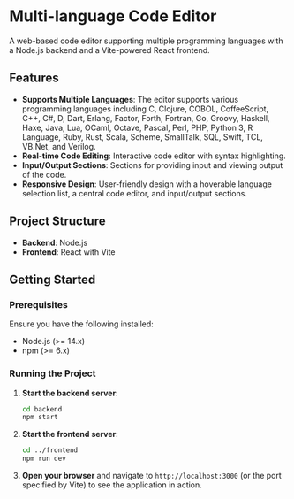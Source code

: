 # Multi-language Code Editor

A web-based code editor supporting multiple programming languages with a Node.js backend and a Vite-powered React frontend.

## Features

- **Supports Multiple Languages**: The editor supports various programming languages including C, Clojure, COBOL, CoffeeScript, C++, C#, D, Dart, Erlang, Factor, Forth, Fortran, Go, Groovy, Haskell, Haxe, Java, Lua, OCaml, Octave, Pascal, Perl, PHP, Python 3, R Language, Ruby, Rust, Scala, Scheme, SmallTalk, SQL, Swift, TCL, VB.Net, and Verilog.
- **Real-time Code Editing**: Interactive code editor with syntax highlighting.
- **Input/Output Sections**: Sections for providing input and viewing output of the code.
- **Responsive Design**: User-friendly design with a hoverable language selection list, a central code editor, and input/output sections.

## Project Structure

- **Backend**: Node.js
- **Frontend**: React with Vite

## Getting Started

### Prerequisites

Ensure you have the following installed:

- Node.js (>= 14.x)
- npm (>= 6.x)

### Running the Project

1. **Start the backend server**:

    ```bash
    cd backend
    npm start
    ```

2. **Start the frontend server**:

    ```bash
    cd ../frontend
    npm run dev
    ```

3. **Open your browser** and navigate to `http://localhost:3000` (or the port specified by Vite) to see the application in action.



